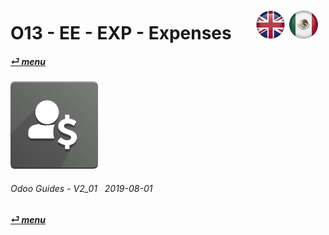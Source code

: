 # O13 - EE - EXP - Expenses &nbsp;&nbsp;&nbsp;&nbsp; [![en-uk](/doc/img/en-uk_flag_button_small.png)](/en-uk/o13/ee/exp/en-uk-o13-ee-exp-expenses-guides.md) [ ![es-mx](/doc/img/es-mx_flag_button_small.png)](/es-mx/o13/ee/exp/es-mx-o13-ee-exp-expenses-guides.md)
#### [_&#x23CE; menu_](/en-uk/o13/ee/en-uk-o13-ee-guides-menu.md)  
### ![exp](/doc/img/hr_expense.png)
	
###### Odoo Guides - V2_01 &nbsp; 2019-08-01  
**[_&#x23CE; menu_](/en-uk/o13/ee/en-uk-o13-ee-guides-menu.md)**  
